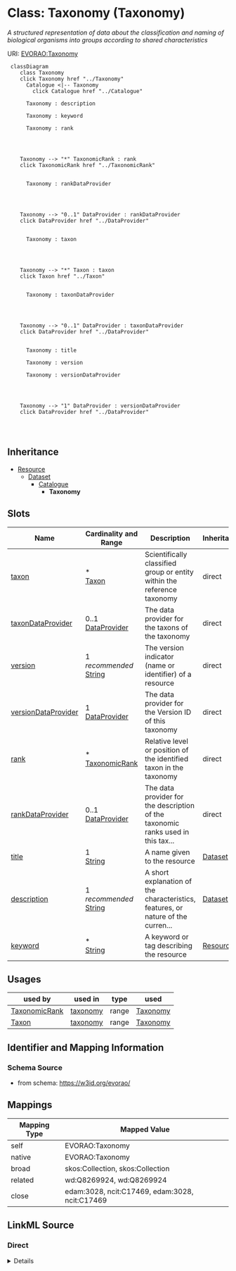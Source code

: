 

# Class: Taxonomy (Taxonomy) 


_A structured representation of data about the classification and naming of biological organisms into groups according to shared characteristics_





URI: [EVORAO:Taxonomy](https://w3id.org/evorao/Taxonomy)






```mermaid
 classDiagram
    class Taxonomy
    click Taxonomy href "../Taxonomy"
      Catalogue <|-- Taxonomy
        click Catalogue href "../Catalogue"
      
      Taxonomy : description
        
      Taxonomy : keyword
        
      Taxonomy : rank
        
          
    
    
    Taxonomy --> "*" TaxonomicRank : rank
    click TaxonomicRank href "../TaxonomicRank"

        
      Taxonomy : rankDataProvider
        
          
    
    
    Taxonomy --> "0..1" DataProvider : rankDataProvider
    click DataProvider href "../DataProvider"

        
      Taxonomy : taxon
        
          
    
    
    Taxonomy --> "*" Taxon : taxon
    click Taxon href "../Taxon"

        
      Taxonomy : taxonDataProvider
        
          
    
    
    Taxonomy --> "0..1" DataProvider : taxonDataProvider
    click DataProvider href "../DataProvider"

        
      Taxonomy : title
        
      Taxonomy : version
        
      Taxonomy : versionDataProvider
        
          
    
    
    Taxonomy --> "1" DataProvider : versionDataProvider
    click DataProvider href "../DataProvider"

        
      
```





## Inheritance
* [Resource](Resource.md)
    * [Dataset](Dataset.md)
        * [Catalogue](Catalogue.md)
            * **Taxonomy**



## Slots

| Name | Cardinality and Range | Description | Inheritance |
| ---  | --- | --- | --- |
| [taxon](taxon.md) | * <br/> [Taxon](Taxon.md) | Scientifically classified group or entity within the reference taxonomy | direct |
| [taxonDataProvider](taxonDataProvider.md) | 0..1 <br/> [DataProvider](DataProvider.md) | The data provider for the taxons of the taxonomy | direct |
| [version](version.md) | 1 _recommended_ <br/> [String](String.md) | The version indicator (name or identifier) of a resource | direct |
| [versionDataProvider](versionDataProvider.md) | 1 <br/> [DataProvider](DataProvider.md) | The data provider for the Version ID of this taxonomy | direct |
| [rank](rank.md) | * <br/> [TaxonomicRank](TaxonomicRank.md) | Relative level or position of the identified taxon in the taxonomy | direct |
| [rankDataProvider](rankDataProvider.md) | 0..1 <br/> [DataProvider](DataProvider.md) | The data provider for the description of the taxonomic ranks used in this tax... | direct |
| [title](title.md) | 1 <br/> [String](String.md) | A name given to the resource | [Dataset](Dataset.md) |
| [description](description.md) | 1 _recommended_ <br/> [String](String.md) | A short explanation of the characteristics, features, or nature of the curren... | [Dataset](Dataset.md) |
| [keyword](keyword.md) | * <br/> [String](String.md) | A keyword or tag describing the resource | [Resource](Resource.md) |





## Usages

| used by | used in | type | used |
| ---  | --- | --- | --- |
| [TaxonomicRank](TaxonomicRank.md) | [taxonomy](taxonomy.md) | range | [Taxonomy](Taxonomy.md) |
| [Taxon](Taxon.md) | [taxonomy](taxonomy.md) | range | [Taxonomy](Taxonomy.md) |






## Identifier and Mapping Information







### Schema Source


* from schema: https://w3id.org/evorao/




## Mappings

| Mapping Type | Mapped Value |
| ---  | ---  |
| self | EVORAO:Taxonomy |
| native | EVORAO:Taxonomy |
| broad | skos:Collection, skos:Collection |
| related | wd:Q8269924, wd:Q8269924 |
| close | edam:3028, ncit:C17469, edam:3028, ncit:C17469 |







## LinkML Source

<!-- TODO: investigate https://stackoverflow.com/questions/37606292/how-to-create-tabbed-code-blocks-in-mkdocs-or-sphinx -->

### Direct

<details>
```yaml
name: Taxonomy
description: A structured representation of data about the classification and naming
  of biological organisms into groups according to shared characteristics
title: Taxonomy
from_schema: https://w3id.org/evorao/
close_mappings:
- edam:3028
- ncit:C17469
- edam:3028
- ncit:C17469
related_mappings:
- wd:Q8269924
- wd:Q8269924
broad_mappings:
- skos:Collection
- skos:Collection
is_a: Catalogue
slots:
- taxon
- taxonDataProvider
- version
- versionDataProvider
- rank
- rankDataProvider
slot_usage:
  taxon:
    name: taxon
    description: Scientifically classified group or entity within the reference taxonomy
    title: taxon
    close_mappings:
    - schema:taxonomicRange
    - dwc:taxonID
    - dwc:toTaxon
    related_mappings:
    - dwc:Taxon
    domain_of:
    - Taxonomy
    - PathogenIdentification
    range: Taxon
    required: false
    multivalued: true
  taxonDataProvider:
    name: taxonDataProvider
    description: The data provider for the taxons of the taxonomy
    title: taxon data provider
    domain_of:
    - Taxonomy
    range: DataProvider
    required: false
    multivalued: false
  version:
    name: version
    description: The version indicator (name or identifier) of a resource
    title: version
    exact_mappings:
    - pav:version
    close_mappings:
    - wdp:P393
    - schema:version
    related_mappings:
    - schema:identifier
    slot_uri: dcat:version
    domain_of:
    - Taxonomy
    - Dataset
    - Version
    range: string
    required: true
    multivalued: false
  versionDataProvider:
    name: versionDataProvider
    description: The data provider for the Version ID of this taxonomy
    title: version data provider
    domain_of:
    - Taxonomy
    range: DataProvider
    required: true
    multivalued: false
  rank:
    name: rank
    description: Relative level or position of the identified taxon in the taxonomy
    title: rank
    exact_mappings:
    - wdp:P105
    close_mappings:
    - dwc:taxonRank
    - schema:taxonRank
    - biolink:has_taxonomic_rank
    related_mappings:
    - taxrank:1000000
    - ncbitaxon:has_rank
    domain_of:
    - Taxonomy
    - Taxon
    range: TaxonomicRank
    required: false
    multivalued: true
  rankDataProvider:
    name: rankDataProvider
    description: The data provider for the description of the taxonomic ranks used
      in this taxonomy
    title: rank data provider
    domain_of:
    - Taxonomy
    range: DataProvider
    required: false
    multivalued: false

```
</details>

### Induced

<details>
```yaml
name: Taxonomy
description: A structured representation of data about the classification and naming
  of biological organisms into groups according to shared characteristics
title: Taxonomy
from_schema: https://w3id.org/evorao/
close_mappings:
- edam:3028
- ncit:C17469
- edam:3028
- ncit:C17469
related_mappings:
- wd:Q8269924
- wd:Q8269924
broad_mappings:
- skos:Collection
- skos:Collection
is_a: Catalogue
slot_usage:
  taxon:
    name: taxon
    description: Scientifically classified group or entity within the reference taxonomy
    title: taxon
    close_mappings:
    - schema:taxonomicRange
    - dwc:taxonID
    - dwc:toTaxon
    related_mappings:
    - dwc:Taxon
    domain_of:
    - Taxonomy
    - PathogenIdentification
    range: Taxon
    required: false
    multivalued: true
  taxonDataProvider:
    name: taxonDataProvider
    description: The data provider for the taxons of the taxonomy
    title: taxon data provider
    domain_of:
    - Taxonomy
    range: DataProvider
    required: false
    multivalued: false
  version:
    name: version
    description: The version indicator (name or identifier) of a resource
    title: version
    exact_mappings:
    - pav:version
    close_mappings:
    - wdp:P393
    - schema:version
    related_mappings:
    - schema:identifier
    slot_uri: dcat:version
    domain_of:
    - Taxonomy
    - Dataset
    - Version
    range: string
    required: true
    multivalued: false
  versionDataProvider:
    name: versionDataProvider
    description: The data provider for the Version ID of this taxonomy
    title: version data provider
    domain_of:
    - Taxonomy
    range: DataProvider
    required: true
    multivalued: false
  rank:
    name: rank
    description: Relative level or position of the identified taxon in the taxonomy
    title: rank
    exact_mappings:
    - wdp:P105
    close_mappings:
    - dwc:taxonRank
    - schema:taxonRank
    - biolink:has_taxonomic_rank
    related_mappings:
    - taxrank:1000000
    - ncbitaxon:has_rank
    domain_of:
    - Taxonomy
    - Taxon
    range: TaxonomicRank
    required: false
    multivalued: true
  rankDataProvider:
    name: rankDataProvider
    description: The data provider for the description of the taxonomic ranks used
      in this taxonomy
    title: rank data provider
    domain_of:
    - Taxonomy
    range: DataProvider
    required: false
    multivalued: false
attributes:
  taxon:
    name: taxon
    description: Scientifically classified group or entity within the reference taxonomy
    title: taxon
    comments:
    - The taxon of the highest rank known that can be used to classify a pathogen
      or group of pathogens (e.g viruses) in the reference taxonomy
    from_schema: https://w3id.org/evorao/
    close_mappings:
    - schema:taxonomicRange
    - dwc:taxonID
    - dwc:toTaxon
    related_mappings:
    - dwc:Taxon
    rank: 1000
    alias: taxon
    owner: Taxonomy
    domain_of:
    - Taxonomy
    - PathogenIdentification
    range: Taxon
    required: false
    multivalued: true
  taxonDataProvider:
    name: taxonDataProvider
    description: The data provider for the taxons of the taxonomy
    title: taxon data provider
    from_schema: https://w3id.org/evorao/
    rank: 1000
    alias: taxonDataProvider
    owner: Taxonomy
    domain_of:
    - Taxonomy
    range: DataProvider
    required: false
    multivalued: false
  version:
    name: version
    description: The version indicator (name or identifier) of a resource
    title: version
    from_schema: https://w3id.org/evorao/
    exact_mappings:
    - pav:version
    close_mappings:
    - wdp:P393
    - schema:version
    related_mappings:
    - schema:identifier
    rank: 1000
    slot_uri: dcat:version
    alias: version
    owner: Taxonomy
    domain_of:
    - Taxonomy
    - Dataset
    - Version
    range: string
    required: true
    recommended: true
    multivalued: false
  versionDataProvider:
    name: versionDataProvider
    description: The data provider for the Version ID of this taxonomy
    title: version data provider
    from_schema: https://w3id.org/evorao/
    rank: 1000
    alias: versionDataProvider
    owner: Taxonomy
    domain_of:
    - Taxonomy
    range: DataProvider
    required: true
    multivalued: false
  rank:
    name: rank
    description: Relative level or position of the identified taxon in the taxonomy
    title: rank
    from_schema: https://w3id.org/evorao/
    exact_mappings:
    - wdp:P105
    close_mappings:
    - dwc:taxonRank
    - schema:taxonRank
    - biolink:has_taxonomic_rank
    related_mappings:
    - taxrank:1000000
    - ncbitaxon:has_rank
    rank: 1000
    alias: rank
    owner: Taxonomy
    domain_of:
    - Taxonomy
    - Taxon
    range: TaxonomicRank
    required: false
    multivalued: true
  rankDataProvider:
    name: rankDataProvider
    description: The data provider for the description of the taxonomic ranks used
      in this taxonomy
    title: rank data provider
    from_schema: https://w3id.org/evorao/
    rank: 1000
    alias: rankDataProvider
    owner: Taxonomy
    domain_of:
    - Taxonomy
    range: DataProvider
    required: false
    multivalued: false
  title:
    name: title
    description: A name given to the resource
    title: title
    comments:
    - 'The title of the item should be as short and descriptive as possible. E.g.
      for virus products it should basically be based on the following Pattern: ''Virus
      name'', ''virus host type'', ''collection year'', ''country of collection''
      ex ''suspected epidemiological origin'', ''genotype'', ''strain'', ''variant
      name or specific feature'
    from_schema: https://w3id.org/evorao/
    exact_mappings:
    - schema:name
    - rdfs:label
    rank: 1000
    slot_uri: dct:title
    alias: title
    owner: Taxonomy
    domain_of:
    - Dataset
    - DataService
    - Publication
    - Term
    - License
    - Certification
    range: string
    required: true
    multivalued: false
  description:
    name: description
    description: A short explanation of the characteristics, features, or nature of
      the current item
    title: description
    comments:
    - Describe this item in few lines. This description will serve as a summary to
      present the resource.
    from_schema: https://w3id.org/evorao/
    exact_mappings:
    - schema:description
    close_mappings:
    - schema:description
    rank: 1000
    slot_uri: dct:description
    alias: description
    owner: Taxonomy
    domain_of:
    - Dataset
    - DataService
    - Term
    - PersonOrOrganization
    - File
    - ContactPoint
    - License
    - Certification
    range: string
    required: true
    recommended: true
    multivalued: false
  keyword:
    name: keyword
    description: A keyword or tag describing the resource
    title: keyword
    from_schema: https://w3id.org/evorao/
    rank: 1000
    slot_uri: dcat:keyword
    alias: keyword
    owner: Taxonomy
    domain_of:
    - Resource
    range: string
    required: false
    multivalued: true

```
</details>